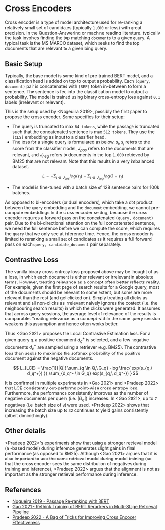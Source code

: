 # Cross Encoders

Cross encoder is a type of model architecture used for re-ranking a relatively small set of candidates (typically `1,000` or less) with great precision. In the Question-Answering or machine reading literature, typically the task involves finding the top matching `documents` to a given `query`. A typical task is the MS MARCO dataset, which seeks to find the top documents that are relevant to a given bing query.

## Basic Setup

Typically, the base model is some kind of pre-trained BERT model, and a classification head is added on top to output a probability. Each `(query, document)` pair is concatenated with `[SEP]` token in-between to form a sentence. The sentence is fed into the classification model to output a probability. The model is trained using binary cross-entropy loss against `0,1` labels (irrelevant or relevant).

This is the setup used by <Nogeuira 2019>, possibly the first paper to propose the cross encoder. Some specifics for their setup:
- The query is truncated to max `64 tokens`, while the passage is truncated such that the concatenated sentence is max `512 tokens`. They use the `[CLS]` embedding as input to a classifier head.
- The loss for a single query is formulated as below. $s_i, s_j$ refers to the score from the classifier model, $J_{pos}$ refers to the documents that are relevant, and $J_{neg}$ refers to documents in the top `1,000` retrieved by BM25 that are not relevant. Note that this results in a very imbalanced dataset.

$$L = - \sum_{j \in J_{pos}} log(s_j) - \sum_{j \in J_{neg}} log (1 - s_j)$$

- The model is fine-tuned with a batch size of 128 sentence pairs for 100k batches.

As opposed to bi-encoders (or dual encoders), which take a dot product between the `query` embedding and the `document` embedding, we cannot pre-compute embeddings in the cross encoder setting, because the cross encoder requires a forward pass on the concatenated `(query, document)` pair. Due to the bi-directional attention on the full concatenated sentence, we need the full sentence before we can compute the score, which requires the `query` that we only see at inference time. Hence, the cross encoder is limited to reranking a small set of candidates as it requires a full forward pass on each `query, candidate_document` pair separately.

## Contrastive Loss

The vanilla binary cross entropy loss proposed above may be thought of as a <point-wise> loss, in which each document is either relevant or irrelevant in absolute terms. However, treating relevance as a <relative> concept often better reflects reality. For example, given the first page of search results for a Google query, most of the documents should be relevant to some extent, but some are more relevant than the rest (and get clicked on). Simply treating all clicks as relevant and all non-clicks as irrelevant naively ignores the context (i.e. the neighbouring search results) in which the clicks were generated. It assumes that across query sessions, the average <absolute> level of relevance of the results is comparable. Treating relevance as a <relative> concept within the same query session weakens this assumption and hence often works better.

Thus <Gao 2021> proposes the Local Contrastive Estimation loss. For a given query `q`, a positive document $d_q^+$ is selected, and a few negative documents $d_q^-$ are sampled using a retriever (e.g. BM25). The contrastive loss then seeks to maximize the softmax probability of the positive document against the negative documents.

$$
L_{LCE} = \frac{1}{|Q|} \sum_{q \in Q,\ G_q} 
    -log \frac{
        exp(s_{q,\ d_q^+})
    }{
        \sum_{d_q^- \in G_q} exp(s_{q,\ d_q^-})
    }
$$

It is confirmed in multiple experiments in <Gao 2021> and <Pradeep 2022> that LCE consistently out-performs point-wise cross entropy loss. Furthermore, the performance consistently improves as the number of negative documents per query (i.e. $|G_q|$) increases. In <Gao 2021>, up to `7` negatives (i.e. batch size of `8`) were used. <Pradeep 2022> shows that increasing the batch size up to `32` continues to yield gains consistently (albeit diminishingly).

## Other details

<Pradeep 2022>'s experiments show that using a stronger retrieval model (a <ColBERT>-based model) during inference generates slight gains in final performance (as opposed to BM25). Although <Gao 2021> argues that it is also important to use the same retrieval model during model training (so that the cross encoder sees the same distribution of negatives during training and inference), <Pradeep 2022> argues that the alignment is not as important as the stronger retrieval performance during inference. 






## References

- [Nogueira 2019 - Passage Re-ranking with BERT](https://ar5iv.labs.arxiv.org/html/1901.04085)
- [Gao 2021 - Rethink Training of BERT Rerankers in Multi-Stage Retrieval Pipeline](https://ar5iv.labs.arxiv.org/html/2101.08751)
- [Pradeep 2022 - A Bag of Tricks for Improving Cross Encoder Effectiveness](https://cs.uwaterloo.ca/~jimmylin/publications/Pradeep_etal_ECIR2022.pdf)
